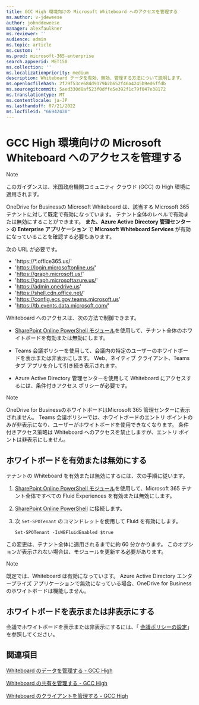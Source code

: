 ```yaml
---
title: GCC High 環境向けの Microsoft Whiteboard へのアクセスを管理する
ms.author: v-jdeweese
author: johnddeweese
manager: alexfaulkner
ms.reviewer: ''
audience: admin
ms.topic: article
ms.custom: ''
ms.prod: microsoft-365-enterprise
search.appverid: MET150
ms.collection: ''
ms.localizationpriority: medium
description: Whiteboard データを有効、無効、管理する方法について説明します。
ms.openlocfilehash: 2f79f53ce68dd9179b2b652f46a4245b9ed6ffdb
ms.sourcegitcommit: 5aed330d8af523f0dffe5e392f1c79f047e38172
ms.translationtype: MT
ms.contentlocale: ja-JP
ms.lasthandoff: 07/21/2022
ms.locfileid: "66942430"
---
```

# <a name="manage-access-to-microsoft-whiteboard-for-gcc-high-environments"></a>GCC High 環境向けの Microsoft Whiteboard へのアクセスを管理する

>[!NOTE]
> このガイダンスは、米国政府機関コミュニティ クラウド (GCC) の High 環境に適用されます。

OneDrive for Businessの Microsoft Whiteboard は、該当する Microsoft 365 テナントに対して既定で有効になっています。 テナント全体のレベルで有効または無効にすることができます。 **また、Azure Active Directory 管理センター** > **の Enterprise アプリケーション** で **Microsoft Whiteboard Services** が有効になっていることを確認する必要もあります。

次の URL が必要です。

- 'https://*.office365.us/'
- 'https://login.microsoftonline.us/'
- 'https://graph.microsoft.us/'
- 'https://graph.microsoftazure.us/'
- 'https://admin.onedrive.us'
- 'https://shell.cdn.office.net/'
- 'https://config.ecs.gov.teams.microsoft.us'
- 'https://tb.events.data.microsoft.com/'

Whiteboard へのアクセスは、次の方法で制御できます。

- [SharePoint Online PowerShell モジュール](/microsoft-365/enterprise/manage-sharepoint-online-with-microsoft-365-powershell)を使用して、テナント全体のホワイトボードを有効または無効にします。

- Teams 会議ポリシーを使用して、会議内の特定のユーザーのホワイトボードを表示または非表示にします。 Web、ネイティブ クライアント、Teams タブ アプリを介して引き続き表示されます。

- Azure Active Directory 管理センターを使用して Whiteboard にアクセスするには、条件付きアクセス ポリシーが必要です。

>[!NOTE]
> OneDrive for BusinessのホワイトボードはMicrosoft 365 管理センターに表示されません。 Teams 会議ポリシーでは、ホワイトボードのエントリ ポイントのみが非表示になり、ユーザーがホワイトボードを使用できなくなります。 条件付きアクセス策略は Whiteboard へのアクセスを禁止しますが、エントリ ポイントは非表示にしません。

## <a name="enable-or-disable-whiteboard"></a>ホワイトボードを有効または無効にする

テナントの Whiteboard を有効または無効にするには、次の手順に従います。 

1. [SharePoint Online PowerShell モジュール](/microsoft-365/enterprise/manage-sharepoint-online-with-microsoft-365-powershell)を使用して、Microsoft 365 テナント全体ですべての Fluid Experiences を有効または無効にします。

2. [SharePoint Online PowerShell](/powershell/sharepoint/sharepoint-online/connect-sharepoint-online) に接続します。

3. 次 <code>Set-SPOTenant</code> のコマンドレットを使用して Fluid を有効にします。

   <pre><code class="lang-powershell">Set-SPOTenant -IsWBFluidEnabled $true</code></pre>

この変更は、テナント全体に適用されるまでに約 60 分かかります。 このオプションが表示されない場合は、モジュールを更新する必要があります。

>[!NOTE]
> 既定では、Whiteboard は有効になっています。 Azure Active Directory エンタープライズ アプリケーションで無効になっている場合、OneDrive for Businessのホワイトボードは機能しません。

## <a name="show-or-hide-whiteboard"></a>ホワイトボードを表示または非表示にする

会議でホワイトボードを表示または非表示にするには、「 [会議ポリシーの設定](/microsoftteams/meeting-policies-content-sharing)」を参照してください。

## <a name="see-also"></a>関連項目

[Whiteboard のデータを管理する - GCC High](manage-data-gcc-high.md)

[Whiteboard の共有を管理する - GCC High](manage-sharing-gcc-high.md)

[Whiteboard のクライアントを管理する - GCC High](manage-clients-gcc-high.md)




